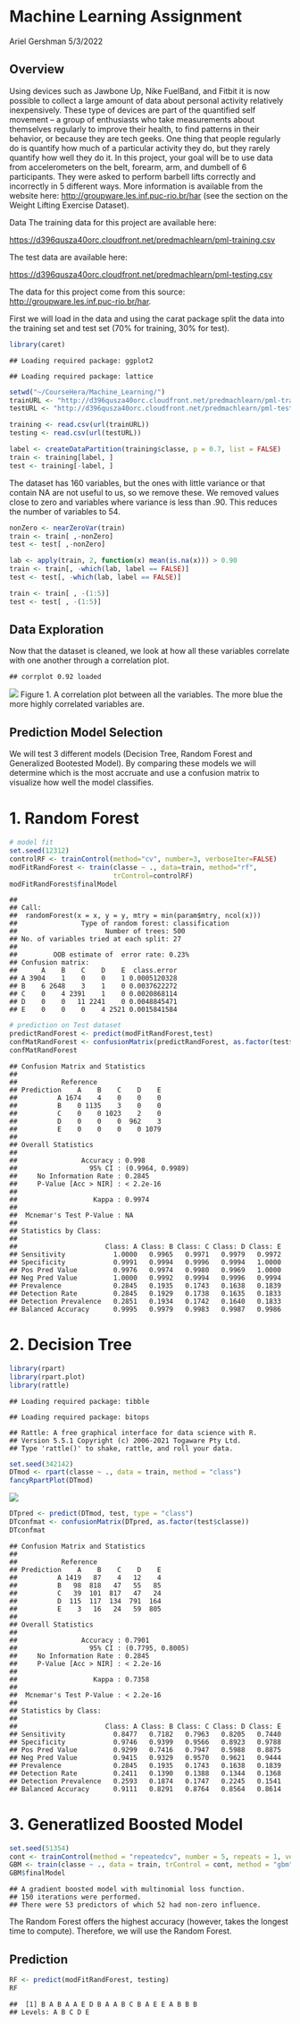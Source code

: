 Machine Learning Assignment
================
Ariel Gershman
5/3/2022

## Overview

Using devices such as Jawbone Up, Nike FuelBand, and Fitbit it is now possible to collect a large amount of data about personal activity relatively inexpensively. These type of devices are part of the quantified self movement – a group of enthusiasts who take measurements about themselves regularly to improve their health, to find patterns in their behavior, or because they are tech geeks. One thing that people regularly do is quantify how much of a particular activity they do, but they rarely quantify how well they do it. In this project, your goal will be to use data from accelerometers on the belt, forearm, arm, and dumbell of 6 participants. They were asked to perform barbell lifts correctly and incorrectly in 5 different ways. More information is available from the website here: <http://groupware.les.inf.puc-rio.br/har> (see the section on the Weight Lifting Exercise Dataset).

Data The training data for this project are available here:

<https://d396qusza40orc.cloudfront.net/predmachlearn/pml-training.csv>

The test data are available here:

<https://d396qusza40orc.cloudfront.net/predmachlearn/pml-testing.csv>

The data for this project come from this source: <http://groupware.les.inf.puc-rio.br/har>.

First we will load in the data and using the carat package split the data into the training set and test set (70% for training, 30% for test).

``` r
library(caret)
```

    ## Loading required package: ggplot2

    ## Loading required package: lattice

``` r
setwd("~/CourseHera/Machine_Learning/")
trainURL <- "http://d396qusza40orc.cloudfront.net/predmachlearn/pml-training.csv"
testURL <- "http://d396qusza40orc.cloudfront.net/predmachlearn/pml-testing.csv"

training <- read.csv(url(trainURL))
testing <- read.csv(url(testURL))

label <- createDataPartition(training$classe, p = 0.7, list = FALSE)
train <- training[label, ]
test <- training[-label, ]
```

The dataset has 160 variables, but the ones with little variance or that contain NA are not useful to us, so we remove these. We removed values close to zero and variables where variance is less than .90. This reduces the number of variables to 54.

``` r
nonZero <- nearZeroVar(train)
train <- train[ ,-nonZero]
test <- test[ ,-nonZero]

lab <- apply(train, 2, function(x) mean(is.na(x))) > 0.90
train <- train[, -which(lab, label == FALSE)]
test <- test[, -which(lab, label == FALSE)]

train <- train[ , -(1:5)]
test <- test[ , -(1:5)]
```

## Data Exploration

Now that the dataset is cleaned, we look at how all these variables correlate with one another through a correlation plot.

    ## corrplot 0.92 loaded

![](Practical-Machine-Learning-assigment1_files/figure-markdown_github/corplot-1.png) Figure 1. A correlation plot between all the variables. The more blue the more highly correlated variables are.

## Prediction Model Selection

We will test 3 different models (Decision Tree, Random Forest and Generalized Bootested Model). By comparing these models we will determine which is the most accruate and use a confusion matrix to visualize how well the model classifies.

# 1. Random Forest

``` r
# model fit
set.seed(12312)
controlRF <- trainControl(method="cv", number=3, verboseIter=FALSE)
modFitRandForest <- train(classe ~ ., data=train, method="rf",
                          trControl=controlRF)
modFitRandForest$finalModel
```

    ## 
    ## Call:
    ##  randomForest(x = x, y = y, mtry = min(param$mtry, ncol(x))) 
    ##                Type of random forest: classification
    ##                      Number of trees: 500
    ## No. of variables tried at each split: 27
    ## 
    ##         OOB estimate of  error rate: 0.23%
    ## Confusion matrix:
    ##      A    B    C    D    E  class.error
    ## A 3904    1    0    0    1 0.0005120328
    ## B    6 2648    3    1    0 0.0037622272
    ## C    0    4 2391    1    0 0.0020868114
    ## D    0    0   11 2241    0 0.0048845471
    ## E    0    0    0    4 2521 0.0015841584

``` r
# prediction on Test dataset
predictRandForest <- predict(modFitRandForest,test)
confMatRandForest <- confusionMatrix(predictRandForest, as.factor(test$classe))
confMatRandForest
```

    ## Confusion Matrix and Statistics
    ## 
    ##           Reference
    ## Prediction    A    B    C    D    E
    ##          A 1674    4    0    0    0
    ##          B    0 1135    3    0    0
    ##          C    0    0 1023    2    0
    ##          D    0    0    0  962    3
    ##          E    0    0    0    0 1079
    ## 
    ## Overall Statistics
    ##                                           
    ##                Accuracy : 0.998           
    ##                  95% CI : (0.9964, 0.9989)
    ##     No Information Rate : 0.2845          
    ##     P-Value [Acc > NIR] : < 2.2e-16       
    ##                                           
    ##                   Kappa : 0.9974          
    ##                                           
    ##  Mcnemar's Test P-Value : NA              
    ## 
    ## Statistics by Class:
    ## 
    ##                      Class: A Class: B Class: C Class: D Class: E
    ## Sensitivity            1.0000   0.9965   0.9971   0.9979   0.9972
    ## Specificity            0.9991   0.9994   0.9996   0.9994   1.0000
    ## Pos Pred Value         0.9976   0.9974   0.9980   0.9969   1.0000
    ## Neg Pred Value         1.0000   0.9992   0.9994   0.9996   0.9994
    ## Prevalence             0.2845   0.1935   0.1743   0.1638   0.1839
    ## Detection Rate         0.2845   0.1929   0.1738   0.1635   0.1833
    ## Detection Prevalence   0.2851   0.1934   0.1742   0.1640   0.1833
    ## Balanced Accuracy      0.9995   0.9979   0.9983   0.9987   0.9986

# 2. Decision Tree

``` r
library(rpart)
library(rpart.plot)
library(rattle)
```

    ## Loading required package: tibble

    ## Loading required package: bitops

    ## Rattle: A free graphical interface for data science with R.
    ## Version 5.5.1 Copyright (c) 2006-2021 Togaware Pty Ltd.
    ## Type 'rattle()' to shake, rattle, and roll your data.

``` r
set.seed(342142)
DTmod <- rpart(classe ~ ., data = train, method = "class")
fancyRpartPlot(DTmod)
```

![](Practical-Machine-Learning-assigment1_files/figure-markdown_github/DescTree-1.png)

``` r
DTpred <- predict(DTmod, test, type = "class")
DTconfmat <- confusionMatrix(DTpred, as.factor(test$classe))
DTconfmat
```

    ## Confusion Matrix and Statistics
    ## 
    ##           Reference
    ## Prediction    A    B    C    D    E
    ##          A 1419   87    4   12    4
    ##          B   98  818   47   55   85
    ##          C   39  101  817   47   24
    ##          D  115  117  134  791  164
    ##          E    3   16   24   59  805
    ## 
    ## Overall Statistics
    ##                                           
    ##                Accuracy : 0.7901          
    ##                  95% CI : (0.7795, 0.8005)
    ##     No Information Rate : 0.2845          
    ##     P-Value [Acc > NIR] : < 2.2e-16       
    ##                                           
    ##                   Kappa : 0.7358          
    ##                                           
    ##  Mcnemar's Test P-Value : < 2.2e-16       
    ## 
    ## Statistics by Class:
    ## 
    ##                      Class: A Class: B Class: C Class: D Class: E
    ## Sensitivity            0.8477   0.7182   0.7963   0.8205   0.7440
    ## Specificity            0.9746   0.9399   0.9566   0.8923   0.9788
    ## Pos Pred Value         0.9299   0.7416   0.7947   0.5988   0.8875
    ## Neg Pred Value         0.9415   0.9329   0.9570   0.9621   0.9444
    ## Prevalence             0.2845   0.1935   0.1743   0.1638   0.1839
    ## Detection Rate         0.2411   0.1390   0.1388   0.1344   0.1368
    ## Detection Prevalence   0.2593   0.1874   0.1747   0.2245   0.1541
    ## Balanced Accuracy      0.9111   0.8291   0.8764   0.8564   0.8614

# 3. Generatlized Boosted Model

``` r
set.seed(51354)
cont <- trainControl(method = "repeatedcv", number = 5, repeats = 1, verboseIter = FALSE)
GBM <- train(classe ~ ., data = train, trControl = cont, method = "gbm", verbose = FALSE)
GBM$finalModel
```

    ## A gradient boosted model with multinomial loss function.
    ## 150 iterations were performed.
    ## There were 53 predictors of which 52 had non-zero influence.

The Random Forest offers the highest accuracy (however, takes the longest time to compute). Therefore, we will use the Random Forest.

## Prediction

``` r
RF <- predict(modFitRandForest, testing)
RF
```

    ##  [1] B A B A A E D B A A B C B A E E A B B B
    ## Levels: A B C D E
